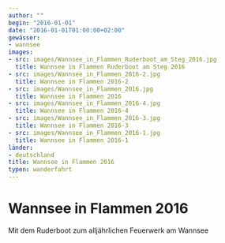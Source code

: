 ```yaml
---
author: ""
begin: "2016-01-01"
date: "2016-01-01T01:00:00+02:00"
gewässer:
- wannsee
images:
- src: images/Wannsee_in_Flammen_Ruderboot_am_Steg_2016.jpg
  title: Wannsee in Flammen Ruderboot am Steg 2016
- src: images/Wannsee_in_Flammen_2016-2.jpg
  title: Wannsee in Flammen 2016-2
- src: images/Wannsee_in_Flammen_2016.jpg
  title: Wannsee in Flammen 2016
- src: images/Wannsee_in_Flammen_2016-4.jpg
  title: Wannsee in Flammen 2016-4
- src: images/Wannsee_in_Flammen_2016-3.jpg
  title: Wannsee in Flammen 2016-3
- src: images/Wannsee_in_Flammen_2016-1.jpg
  title: Wannsee in Flammen 2016-1
länder: 
- deutschland
title: Wannsee in Flammen 2016
typen: wanderfahrt
---
```



# Wannsee in Flammen 2016


Mit dem Ruderboot zum alljährlichen Feuerwerk am Wannsee
